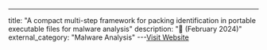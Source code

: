 ---
title: "A compact multi-step framework for packing identification in portable executable files for malware analysis"
description: "🔖  (February 2024)"
external_category: "Malware Analysis"
---[Visit Website](https://www.researchsquare.com/article/rs-3974855/v1)

